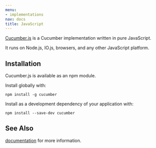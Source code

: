 ```yaml
---
menu:
- implementations
nav: docs
title: JavaScript
---
```


[Cucumber.js](https://github.com/cucumber/cucumber-js) is a Cucumber implementation written in pure JavaScript.

It runs on Node.js, IO.js, browsers, and any other JavaScript platform.

## Installation

Cucumber.js is available as an npm module.

Install globally with:

```
npm install -g cucumber
```

Install as a development dependency of your application with:

```
npm install --save-dev cucumber
```

## See Also

[documentation](https://github.com/cucumber/cucumber-js#documentation) for more information.
